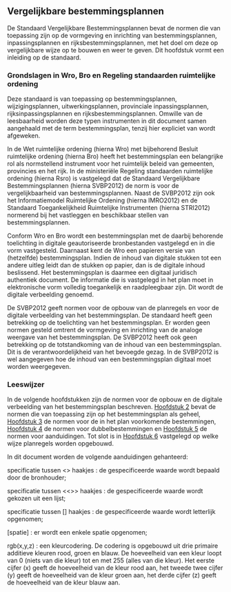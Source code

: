 ## Vergelijkbare bestemmingsplannen

De Standaard Vergelijkbare Bestemmingsplannen bevat de normen die van toepassing zijn op de vormgeving en inrichting van bestemmingsplannen, inpassingsplannen en rijksbestemmingsplannen, met het doel om deze op vergelijkbare wijze op te bouwen en weer te geven. Dit hoofdstuk vormt een inleiding op de standaard. 

### Grondslagen in Wro, Bro en Regeling standaarden ruimtelijke ordening

Deze standaard is van toepassing op bestemmingsplannen, wijzigingsplannen, uitwerkingsplannen, provinciale inpassingsplannen, rijksinpassingsplannen en rijksbestemmingsplannen. Omwille van de leesbaarheid worden deze typen instrumenten in dit document samen aangehaald met de term bestemmingsplan, tenzij hier expliciet van wordt afgeweken.

In de Wet ruimtelijke ordening (hierna Wro) met bijbehorend Besluit ruimtelijke ordening (hierna Bro) heeft het bestemmingsplan een belangrijke rol als normstellend instrument voor het ruimtelijk beleid van gemeenten, provincies en het rijk. In de ministeriële Regeling standaarden ruimtelijke ordening (hierna Rsro) is vastgelegd dat de Standaard Vergelijkbare Bestemmingsplannen (hierna SVBP2012) de norm is voor de vergelijkbaarheid van bestemmingsplannen. Naast de SVBP2012 zijn ook het Informatiemodel Ruimtelijke Ordening (hierna IMRO2012) en de Standaard Toegankelijkheid Ruimtelijke Instrumenten (hierna STRI2012) normerend bij het vastleggen en beschikbaar stellen van bestemmingsplannen.

Conform Wro en Bro wordt een bestemmingsplan met de daarbij behorende toelichting in digitale geautoriseerde bronbestanden vastgelegd en in die vorm vastgesteld. Daarnaast kent de Wro een papieren versie van (hetzelfde) bestemmingsplan.  Indien de inhoud van digitale stukken tot een andere uitleg leidt dan de stukken op papier, dan is de digitale inhoud beslissend. Het bestemmingsplan is daarmee een digitaal juridisch authentiek document. De informatie die is vastgelegd in het plan moet in elektronische vorm volledig toegankelijk en raadpleegbaar zijn. Dit wordt de digitale verbeelding genoemd.

De SVBP2012 geeft normen voor de opbouw van de planregels en voor de digitale verbeelding van het bestemmingsplan. De standaard heeft geen betrekking op de toelichting van het bestemmingsplan. Er worden geen normen gesteld omtrent de vormgeving en inrichting van de analoge weergave van het bestemmingsplan. De SVBP2012 heeft ook geen betrekking op de totstandkoming van de inhoud van een bestemmingsplan. Dit is de verantwoordelijkheid van het bevoegde gezag. In de SVBP2012 is wel aangegeven hoe de inhoud van een bestemmingsplan digitaal moet worden weergegeven.

### Leeswijzer

In de volgende hoofdstukken zijn de normen voor de opbouw en de digitale verbeelding van het bestemmingsplan beschreven. <a href='#_Ref302485653'>Hoofdstuk 2<a></a> bevat de normen die van toepassing zijn op het bestemmingsplan als geheel, <a href='#_Ref295912578'>Hoofdstuk 3<a></a> de normen voor de in het plan voorkomende bestemmingen, <a href='#_Ref295912602'>Hoofdstuk 4<a></a> de normen voor dubbelbestemmingen en <a href='#_Ref295912622'>Hoofdstuk 5<a></a> de normen voor aanduidingen. Tot slot is in <a href='#_Ref295912636'>Hoofdstuk 6<a></a> vastgelegd op welke wijze planregels worden opgebouwd.

In dit document worden de volgende aanduidingen gehanteerd:

specificatie tussen \<\> haakjes : de gespecificeerde waarde wordt bepaald door de bronhouder;

specificatie tussen \<\<\>\> haakjes : de gespecificeerde waarde wordt gekozen uit een lijst;

specificatie tussen \[\] haakjes : de gespecificeerde waarde wordt letterlijk opgenomen;

\[spatie\] : er wordt een enkele spatie opgenomen;

rgb(x,y,z) : een kleurcodering. De codering is opgebouwd uit drie primaire additieve kleuren rood, groen en blauw. De hoeveelheid van een kleur loopt van 0 (niets van die kleur) tot en met 255 (alles van die kleur). Het eerste cijfer (x) geeft de hoeveelheid van de kleur rood aan, het tweede twee cijfer (y) geeft de hoeveelheid van de kleur groen aan, het derde cijfer (z) geeft de hoeveelheid van de kleur blauw aan.

